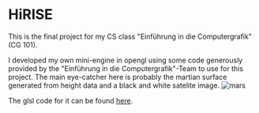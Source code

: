 # HiRISE
This is the final project for my CS class "Einführung in die Computergrafik" (CG 101).

I developed my own mini-engine in opengl using some code generously provided by the "Einführung in die Computergrafik"-Team to use for this project.
The main eye-catcher here is probably the martian surface generated from height data and a black and white satelite image.
![mars](Doku/images/marsDemo.png)

The glsl code for it can be found [here](Code/shaders).
